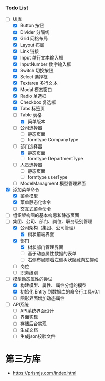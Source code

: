 ### Todo List

- [ ] UI库
  - [x] Button 按钮
  - [x] Divider 分隔线
  - [x] Grid 网格布局
  - [x] Layout 布局
  - [x] Link 链接
  - [x] Input 单行文本输入框
  - [x] InputNumber 数字输入框
  - [x] Switch 切换按钮
  - [x] Select 选择框
  - [x] Textarea 多行文本
  - [x] Modal 模态窗口
  - [x] Radio 单选框
  - [x] Checkbox 复选框
  - [x] Tabs 标签页
  - [ ] Table 表格
    - [x] 简单版本
  - [ ] 公司选择器
    - [ ] 静态页面
    - [ ] formtype CompanyType
  - [ ] 部门选择器
    - [x] 静态页面
    - [ ] formtype DepartmentType
  - [ ] 人员选择器
    - [ ] 静态页面
    - [ ] formtype userType
  - [ ] ModelManagment 模型管理界面
- [x] 添加菜单命令
  - [x] 菜单模型
  - [x] 菜单静态化命令
  - [ ] 交互式菜单命令
- [ ] 组织架构图的基本构思和静态页面
- [ ] 集团、公司、部门、岗位、职务级别管理
  - [x] 公司架构（集团、公司管理）
    - [x] 树状前端界面
  - [x] 部门
    - [x] 树状部门管理界面
    - [ ] 基于动态属性数据的表单
    - [ ] 右侧布局随着左侧树状隐藏向左挪动
  - [ ] 岗位
  - [ ] 职务级别
- [ ] 模型动态属性的尝试
  - [x] 构建模型、属性、属性分组的模型
  - [x] 初始化 Entity 到数据库的命令行工具v0.1
  - [ ] 图形界面增加动态属性
- [ ] API系统
  - [ ] API系统界面设计
  - [ ] 界面实现
  - [ ] 存储后台实现
  - [ ] 生成文档
  - [ ] 生成json校验文件

# 第三方库

- <https://prismjs.com/index.html>
